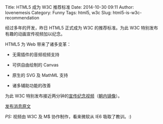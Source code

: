 Title: HTML5 成为 W3C 推荐标准
Date: 2014-10-30 09:11
Author: lovenemesis
Category: Funny
Tags: html5, w3c
Slug: html5-is-w3c-recommendation

经过多年的开发，昨日 HTML5 正式成为 W3C 的推荐标准。为此 W3C
特别发布有趣的动画宣传视频加以纪念。

HTML5 为 Web 带来了诸多变革：

* 无需插件的音频视频支持

* 可供自由绘制的 Canvas

* 原生的 SVG 及 MathML 支持

* 诸多辅助功能的改善

为此 W3C
特别发布接近两分钟的[宣传纪念视频](http://vimeo.com/110256895)（[朝内镜像](http://v.youku.com/v\_show/id\_XODE0NTU1MDY4.html)）。

[发布消息原文](http://www.w3.org/blog/news/archives/4167)

*PS:* 视频由 W3C 及 M$ 协作制作，看来微软从 IE6 吸取了教训。:)
